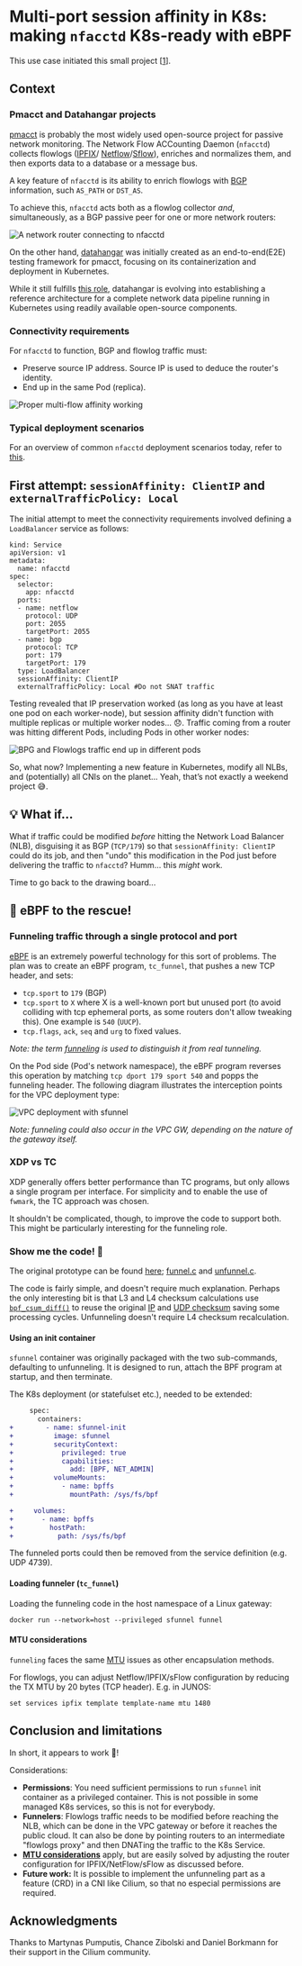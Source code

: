 # Multi-port session affinity in K8s: making `nfacctd` K8s-ready with eBPF

This use case initiated this small project [[1](https://cilium.slack.com/archives/C1MATJ5U5/p1723579808788789)].

## Context
### Pmacct and Datahangar projects

[pmacct](https://github.com/pmacct/pmacct) is probably the most widely
used open-source project for passive network monitoring. The Network Flow
ACCounting Daemon (`nfacctd`) collects flowlogs ([IPFIX](https://en.wikipedia.org/wiki/IP_Flow_Information_Export)/
[Netflow](https://en.wikipedia.org/wiki/NetFlow)/[Sflow](https://en.wikipedia.org/wiki/SFlow)),
enriches and normalizes them, and then exports data to a database or a message
bus.

A key feature of `nfacctd` is its ability to enrich flowlogs with [BGP](https://en.wikipedia.org/wiki/Border_Gateway_Protocol)
information, such `AS_PATH` or `DST_AS`.

To achieve this, `nfacctd` acts both as a flowlog collector _and_, simultaneously,
as a BGP passive peer for one or more network routers:

![A network router connecting to nfacctd](images/single_router_nfacctd.svg)

On the other hand, [datahangar](https://github.com/datahangar/) was initially
created as an end-to-end(E2E) testing framework for pmacct, focusing on its
containerization and deployment in Kubernetes.

While it still fulfills [this role](https://github.com/pmacct/pmacct/blob/master/.github/workflows/e2e_dh.yaml),
datahangar is evolving into establishing a reference architecture for a
complete network data pipeline running in Kubernetes using readily available
open-source components.

### Connectivity requirements

For `nfacctd` to function, BGP and flowlog traffic must:

* Preserve source IP address. Source IP is used to deduce the router's identity.
* End up in the same Pod (replica).

![Proper multi-flow affinity working](images/lb_traffic_affinity_ok.svg)

### Typical deployment scenarios

For an overview of common `nfacctd` deployment scenarios today, refer to [this](current-nfacctd-deployments.md).

## First attempt: `sessionAffinity: ClientIP` and `externalTrafficPolicy: Local`

The initial attempt to meet the connectivity requirements involved defining a
`LoadBalancer` service as follows:

```
kind: Service
apiVersion: v1
metadata:
  name: nfacctd
spec:
  selector:
    app: nfacctd
  ports:
  - name: netflow
    protocol: UDP
    port: 2055
    targetPort: 2055
  - name: bgp
    protocol: TCP
    port: 179
    targetPort: 179
  type: LoadBalancer
  sessionAffinity: ClientIP
  externalTrafficPolicy: Local #Do not SNAT traffic
```

Testing revealed that IP preservation worked (as long as you have at least one
pod on each worker-node), but session affinity didn't function with multiple
replicas or multiple worker nodes... :disappointed:. Traffic coming from a router
was hitting different Pods, including Pods in other worker nodes:

![BPG and Flowlogs traffic end up in different pods](images/lb_traffic_no_affinity.svg)

So, what now? Implementing a new feature in Kubernetes, modify all NLBs, and
(potentially) all CNIs on the planet... Yeah, that’s not exactly a weekend
project :sweat_smile:.

## :bulb: What if...

What if traffic could be modified  _before_ hitting the Network Load Balancer (NLB),
disguising it as BGP (`TCP/179`) so that `sessionAffinity: ClientIP` could
do its job, and then "undo" this modification in the Pod just before delivering
the traffic to `nfacctd`? Humm... this _might_ work.

Time to go back to the drawing board...

## :honeybee: eBPF to the rescue!

### Funneling traffic through a single protocol and port

[eBPF](https://ebpf.io) is an extremely powerful technology for this sort of
problems. The plan was to create an eBPF program, `tc_funnel`, that pushes a new
TCP header, and sets:

* `tcp.sport` to `179` (BGP)
* `tcp.sport` to `X` where X is a well-known port but unused port (to avoid
  colliding with tcp ephemeral ports, as some routers don't allow tweaking this).
  One example is `540` (`UUCP`).
* `tcp.flags`, `ack`, `seq` and `urg` to fixed values.

_Note: the term [funneling](../funneling.md) is used to distinguish it from real tunneling._

On the Pod side (Pod's network namespace), the eBPF program reverses this operation
by matching `tcp dport 179 sport 540` and popps the funneling header. The following
diagram illustrates the interception points for the VPC deployment type:

![VPC deployment with sfunnel](images/deployment_ebpf_sfunnel_vpc.svg)

_Note: funneling could also occur in the VPC GW, depending on the nature of the
gateway itself._

### XDP vs TC

XDP generally offers better performance than TC programs, but only allows a single
program per interface. For simplicity and to enable the use of `fwmark`,
the TC approach was chosen.

It shouldn't be complicated, though, to improve the code to support both. This
might be particularly interesting for the funneling role.

### Show me the code! :honeybee:

The original prototype can be found [here](https://github.com/datahangar/sfunnel/tree/984813f57ea3248c8c64192663b3ab4aed84bb46/src);
[funnel.c](https://github.com/datahangar/sfunnel/blob/984813f57ea3248c8c64192663b3ab4aed84bb46/src/funnel.c) and
[unfunnel.c](https://github.com/datahangar/sfunnel/blob/984813f57ea3248c8c64192663b3ab4aed84bb46/src/unfunnel.c).

The code is fairly simple, and doesn't require much explanation. Perhaps the
only interesting bit is that L3 and L4 checksum calculations use [`bpf_csum_diff()`](https://ebpf-docs.dylanreimerink.nl/linux/helper-function/bpf_csum_diff/)
to reuse the original [IP](https://github.com/datahangar/sfunnel/blob/984813f57ea3248c8c64192663b3ab4aed84bb46/src/funnel.c#L38)
and [UDP checksum](https://github.com/datahangar/sfunnel/blob/984813f57ea3248c8c64192663b3ab4aed84bb46/src/funnel.c#L75)
saving some processing cycles. Unfunneling doesn't require L4
checksum recalculation.

#### Using an init container

`sfunnel` container was originally packaged with the two sub-commands,
defaulting to unfunneling. It is designed to run, attach the BPF program at
startup, and then terminate.

The K8s deployment (or statefulset etc.), needed to be extended:

```diff
     spec:
       containers:
+        - name: sfunnel-init
+          image: sfunnel
+          securityContext:
+            privileged: true
+            capabilities:
+              add: [BPF, NET_ADMIN]
+          volumeMounts:
+            - name: bpffs
+              mountPath: /sys/fs/bpf

+     volumes:
+       - name: bpffs
+         hostPath:
+           path: /sys/fs/bpf
```

The funneled ports could then be removed from the service definition
(e.g. UDP 4739).

#### Loading funneler (`tc_funnel`)

Loading the funneling code in the host namespace of a Linux gateway:

```shell
docker run --network=host --privileged sfunnel funnel
```

#### MTU considerations

`funneling` faces the same [MTU](../funneling.md#mtu) issues as other encapsulation
methods.

For flowlogs, you can adjust Netflow/IPFIX/sFlow configuration by reducing the
TX MTU by 20 bytes (TCP header). E.g. in JUNOS:

```
set services ipfix template template-name mtu 1480
```

## Conclusion and limitations

In short, it appears to work :tada:!

Considerations:

* **Permissions**: You need sufficient permissions to run `sfunnel` init container
  as a privileged container. This is not possible in some managed K8s services,
  so this is not for everybody.
* **Funnelers**: Flowlogs traffic needs to be modified before reaching
  the NLB, which can be done in the VPC gateway or before it reaches the public
  cloud. It can also be done by pointing routers to an intermediate "flowlogs proxy"
  and then DNATing the traffic to the K8s Service.
* **[MTU considerations](../funneling.md#mtu)** apply, but are easily solved
  by adjusting the router configuration for IPFIX/NetFlow/sFlow as discussed
  before.
* **Future work:** It is possible to implement the unfunneling part as a feature
  (CRD) in a CNI like Cilium, so that no especial permissions are required.

## Acknowledgments

Thanks to Martynas Pumputis, Chance Zibolski and Daniel Borkmann for their
support in the Cilium community.
